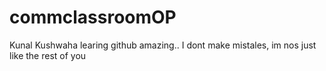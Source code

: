 # commclassroomOP

Kunal Kushwaha learing github amazing..
I dont make mistales, im nos just like the rest of you
